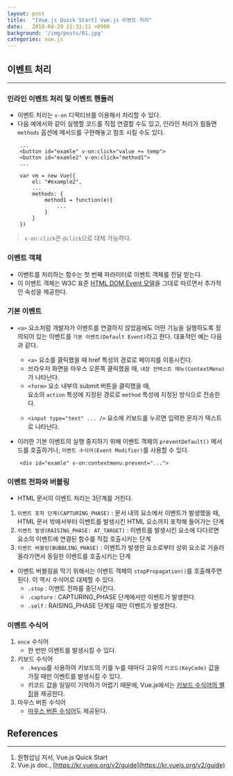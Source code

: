 ```yaml
---
layout: post
title:  "[Vue.js Quick Start] Vue.js 이벤트 처리"
date:   2018-04-29 22:31:11 +0900
background: '/img/posts/01.jpg'
categories: vue.js
---
```


## 이벤트 처리
---
### 인라인 이벤트 처리 및 이벤트 핸들러
- 이벤트 처리는 `v-on` 디렉티브를 이용해서 처리할 수 있다.
- 다음 예에서와 같이 실행할 코드를 직접 연결할 수도 있고, 인라인 처리가 힘들면 `methods` 옵션에 메서드를 구현해놓고
참조 시킬 수도 있다.
~~~
    ...
    <button id="examle" v-on:click="value += temp">
    <button id="examle2" v-on:click="method1">
    ...
    
    var vm = new Vue({
        el: "#example2",
        ...
        methods: {
            method1 = function(e){
                ...
            }
        }
    })
~~~
> `v-on:click`은 `@click`으로 대체 가능하다.

### 이벤트 객체
- 이벤트를 처리하는 함수는 첫 번째 파라미터로 이벤트 객체를 전달 받는다.
- 이 이벤트 객체는 W3C 표준 [HTML DOM Event 모델](https://www.w3schools.com/jsref/dom_obj_event.asp)을 그대로 따르면서 추가적인 속성을 제공한다.

### 기본 이벤트
- `<a>` 요소처럼 개발자가 이벤트를 연결하지 않았음에도 어떤 기능을 실행하도록 정의되어 있는 이벤트를 `기본 이벤트(Default Event)`라고 한다. 대표적인 예는 다음과 같다.
    - `<a>` 요소를 클릭했을 때 href 특성의 경로로 페이지를 이동시킨다.
    - 브라우저 화면을 마우스 오른쪽 클릭했을 때, `내장 컨텍스트 메뉴(ContextMenu)`가 나타난다.
    - `<form>` 요소 내부의 submit 버튼을 클릭했을 때, <form> 요소의 `action` 특성에 지정된 경로로 `method` 특성에 지정된 방식으로 전송한다.
    - `<input type="text" ... />` 요소에 키보드를 누르면 입력한 문자가 텍스트로 나타난다.

- 이러한 기본 이벤트의 실행 중지하기 위해 이벤트 객체의 `preventDefault()` 메서드를 호출하거나, `이벤트 수식어(Event Modifier)`를 사용할 수 있다.
~~~
    <div id="examle" v-on:contextmenu.prevent="...">
~~~

### 이벤트 전파와 버블링
- HTML 문서의 이벤트 처리는 3단계를 거친다. 
1. `이벤트 포착 단계(CAPTURING_PHASE)` : 문서 내의 요소에서 이벤트가 발생했을 때, HTML 문서 밖에서부터 이벤트를 발생시킨 HTML 요소까지 포착해 들어가는 단계
2. `이벤트 발생(RAISING_PHASE: AT_TARGET)` : 이벤트를 발생시킨 요소에 다다르면 요소의 이벤트에 연결된 함수를 직접 호출시키는 단계
3. `이벤트 버블링(BUBBLING_PHASE)` : 이벤트가 발생한 요소로부터 상위 요소로 거슬러 올라가면서 동일한 이벤트를 호출시키는 단계

- 이벤트 버블링을 막기 위해서는 이벤트 객체의 `stopPropagation()`를 호출해주면 된다. 이 역시 수식어로 대체할 수 있다. 
    - `.stop` : 이벤트 전파를 중단시킨다.
    - `.capture` : CAPTURING_PHASE 단계에서만 이벤트가 발생한다.
    - `.self` : RAISING_PHASE 단계일 때만 이벤트가 발생한다.

### 이벤트 수식어
1. `once` 수식어
    - 한 번만 이벤트를 발생시킬 수 있다.
2. 키보드 수식어
    - `.keyup`를 사용하여 키보드의 키를 누를 때마다 고유의 `키코드(KeyCode)` 값을 가질 때만 이벤트를 발생시킬 수 있다.
    - 키코드 값을 일일이 기억하기 어렵기 때문에, Vue.js에서는 [키보드 수식어의 별칭](https://vuejs.org/v2/guide/events.html#Key-Modifiers)을 제공한다.
3. 마우스 버튼 수식어
    - [마우스 버튼 수식어](https://vuejs.org/v2/guide/events.html#Mouse-Button-Modifiers)도 제공된다.
    
## References
---
1. 원형섭님 저서, Vue.js Quick Start
2. Vue.js doc., [https://kr.vuejs.org/v2/guide](https://kr.vuejs.org/v2/guide)
